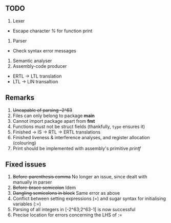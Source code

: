 TODO
----
1. Lexer
  * Escape character *%* for function print 
1. Parser
  * Check syntax error messages
1. Semantic analyser
1. Assembly-code producer
  * ERTL -> LTL translation
  * LTL -> LIN transaltion

Remarks
-------
1. ~~Uncapable of parsing -2^63~~
1. Files can only belong to package __main__
1. Cannot import package apart from __fmt__
1. Functions must not be struct fields (thankfully, `type` ensures it)
1. Finished -> IS -> RTL -> ERTL translations
1. Finished liveness & interference analyses, and register allocation (colouring)
1. Print should be implemented with assembly's primitive *printf*

Fixed issues
------------
1. ~~Before-parenthesis comma~~ No longer an issue, since dealt with manually in parser
1. ~~Before-brace semicolon~~ Idem
1. ~~Dangling semicolons in block~~ Same error as above
1. Conflict between setting expressions (=) and sugar syntax for initialising variables (:=)
1. Parsing of all integers in [-2^63;2^63-1] is now successful
1. Precise location for errors concerning the LHS of :=
